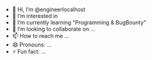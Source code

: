 - 👋 Hi, I’m @engineerlocalhost
- 👀 I’m interested in 
- 🌱 I’m currently learning "Programming & BugBounty"
- 💞️ I’m looking to collaborate on ...
- 📫 How to reach me ...
- 😄 Pronouns: ...
- ⚡ Fun fact: ...

<!---
engineerlocalhost/engineerlocalhost is a ✨ special ✨ repository because its `README.md` (this file) appears on your GitHub profile.
You can click the Preview link to take a look at your changes.
--->
